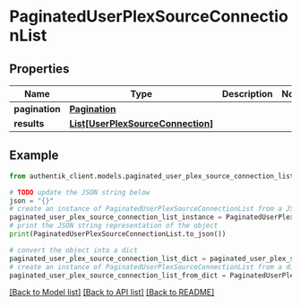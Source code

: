 # PaginatedUserPlexSourceConnectionList


## Properties

Name | Type | Description | Notes
------------ | ------------- | ------------- | -------------
**pagination** | [**Pagination**](Pagination.md) |  | 
**results** | [**List[UserPlexSourceConnection]**](UserPlexSourceConnection.md) |  | 

## Example

```python
from authentik_client.models.paginated_user_plex_source_connection_list import PaginatedUserPlexSourceConnectionList

# TODO update the JSON string below
json = "{}"
# create an instance of PaginatedUserPlexSourceConnectionList from a JSON string
paginated_user_plex_source_connection_list_instance = PaginatedUserPlexSourceConnectionList.from_json(json)
# print the JSON string representation of the object
print(PaginatedUserPlexSourceConnectionList.to_json())

# convert the object into a dict
paginated_user_plex_source_connection_list_dict = paginated_user_plex_source_connection_list_instance.to_dict()
# create an instance of PaginatedUserPlexSourceConnectionList from a dict
paginated_user_plex_source_connection_list_from_dict = PaginatedUserPlexSourceConnectionList.from_dict(paginated_user_plex_source_connection_list_dict)
```
[[Back to Model list]](../README.md#documentation-for-models) [[Back to API list]](../README.md#documentation-for-api-endpoints) [[Back to README]](../README.md)


